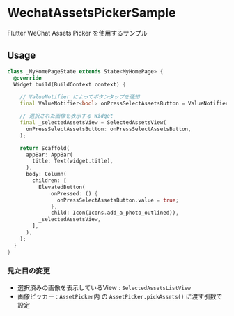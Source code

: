 # WechatAssetsPickerSample
Flutter WeChat Assets Picker を使用するサンプル

## Usage
```dart
class _MyHomePageState extends State<MyHomePage> {
  @override
  Widget build(BuildContext context) {

    // ValueNotifier によってボタンタップを通知
    final ValueNotifier<bool> onPressSelectAssetsButton = ValueNotifier(false);

    // 選択された画像を表示する Widget
    final _selectedAssetsView = SelectedAssetsView(
      onPressSelectAssetsButton: onPressSelectAssetsButton,
    );

    return Scaffold(
      appBar: AppBar(
        title: Text(widget.title),
      ),
      body: Column(
        children: [
          ElevatedButton(
              onPressed: () {
                onPressSelectAssetsButton.value = true;
              },
              child: Icon(Icons.add_a_photo_outlined)),
          _selectedAssetsView,
        ],
      ),
    );
  }
}
```

### 見た目の変更
- 選択済みの画像を表示しているView : `SelectedAssetsListView`
- 画像ピッカー : `AssetPicker`内 の `AssetPicker.pickAssets()` に渡す引数で設定

